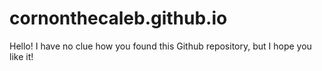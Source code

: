 # cornonthecaleb.github.io

Hello! I have no clue how you found this Github repository, but I hope you like it!

